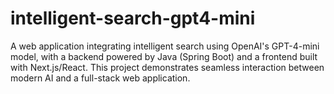 # intelligent-search-gpt4-mini
A web application integrating intelligent search using OpenAI's GPT-4-mini model, with a backend powered by Java (Spring Boot) and a frontend built with Next.js/React. This project demonstrates seamless interaction between modern AI and a full-stack web application.
